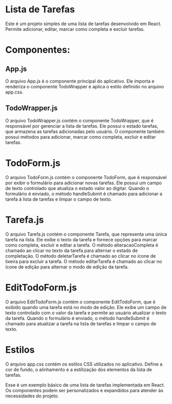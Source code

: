 # Lista de Tarefas
Este é um projeto simples de uma lista de tarefas desenvolvido em React. Permite adicionar, editar, marcar como completa e excluir tarefas.

# Componentes:
## App.js
O arquivo App.js é o componente principal do aplicativo. Ele importa e renderiza o componente TodoWrapper e aplica o estilo definido no arquivo app.css.

## TodoWrapper.js
O arquivo TodoWrapper.js contém o componente TodoWrapper, que é responsável por gerenciar a lista de tarefas. Ele possui o estado tarefas, que armazena as tarefas adicionadas pelo usuário. O componente também possui métodos para adicionar, marcar como completa, excluir e editar tarefas.

# TodoForm.js
O arquivo TodoForm.js contém o componente TodoForm, que é responsável por exibir o formulário para adicionar novas tarefas. Ele possui um campo de texto controlado que atualiza o estado valor ao digitar. Quando o formulário é enviado, o método handleSubmit é chamado para adicionar a tarefa à lista de tarefas e limpar o campo de texto.

# Tarefa.js
O arquivo Tarefa.js contém o componente Tarefa, que representa uma única tarefa na lista. Ele exibe o texto da tarefa e fornece opções para marcar como completa, excluir e editar a tarefa. O método alteracaoCompleta é chamado ao clicar no texto da tarefa para alternar o estado de completação. O método deletarTarefa é chamado ao clicar no ícone de lixeira para excluir a tarefa. O método editarTarefa é chamado ao clicar no ícone de edição para alternar o modo de edição da tarefa.

# EditTodoForm.js
O arquivo EditTodoForm.js contém o componente EditTodoForm, que é exibido quando uma tarefa está no modo de edição. Ele exibe um campo de texto controlado com o valor da tarefa e permite ao usuário atualizar o texto da tarefa. Quando o formulário é enviado, o método handleSubmit é chamado para atualizar a tarefa na lista de tarefas e limpar o campo de texto.

# Estilos
O arquivo app.css contém os estilos CSS utilizados no aplicativo. Define a cor de fundo, o alinhamento e a estilização dos elementos da lista de tarefas.

Esse é um exemplo básico de uma lista de tarefas implementada em React. Os componentes podem ser personalizados e expandidos para atender às necessidades do projeto.
